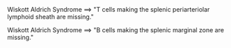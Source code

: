 ##

Wiskott Aldrich Syndrome ==> "T cells making the splenic periarteriolar lymphoid sheath are missing."

Wiskott Aldrich Syndrome ==> "B cells making the splenic marginal zone are missing."
